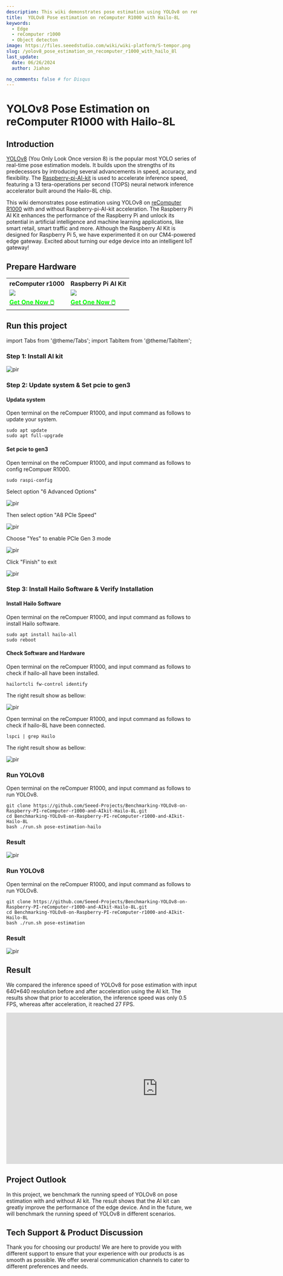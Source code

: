 ```yaml
---
description: This wiki demonstrates pose estimation using YOLOv8 on reComputer R1000 with Raspberry-pi-AI-kit Acceleration. 
title:  YOLOv8 Pose estimation on reComputer R1000 with Hailo-8L
keywords:
  - Edge
  - reComputer r1000
  - Object detecton
image: https://files.seeedstudio.com/wiki/wiki-platform/S-tempor.png
slug: /yolov8_pose_estimation_on_recomputer_r1000_with_hailo_8l
last_update:
  date: 06/26/2024
  author: Jiahao

no_comments: false # for Disqus
---
```


# YOLOv8 Pose Estimation on reComputer R1000 with Hailo-8L

## Introduction

[YOLOv8](https://github.com/ultralytics/ultralytics) (You Only Look Once version 8) is the popular most YOLO series of real-time pose estimation models. It builds upon the strengths of its predecessors by introducing several advancements in speed, accuracy, and flexibility. The [Raspberry-pi-AI-kit](https://www.seeedstudio.com/Raspberry-Pi-AI-Kit-p-5900.html) is used to accelerate inference speed, featuring a 13 tera-operations per second (TOPS) neural network inference accelerator built around the Hailo-8L chip.

This wiki demonstrates pose estimation using YOLOv8 on [reComputer R1000](https://www.seeedstudio.com/reComputer-R1000-Series-Optional-Accessories.html) with and without Raspberry-pi-AI-kit acceleration. The Raspberry Pi AI Kit enhances the performance of the Raspberry Pi and unlock its potential in artificial intelligence and machine learning applications, like smart retail, smart traffic and more. Although the Raspberry AI Kit is designed for Raspberry Pi 5, we have experimented it on our CM4-powered edge gateway. Excited about turning our edge device into an intelligent IoT gateway!


## Prepare Hardware

<div class="table-center">
	<table align="center">
	<tr>
		<th>reComputer r1000</th>
		<th>Raspberry Pi AI Kit</th>
	</tr>
    <tr>
      <td><div style={{textAlign:'center'}}><img src="https://media-cdn.seeedstudio.com/media/catalog/product/cache/bb49d3ec4ee05b6f018e93f896b8a25d/1/-/1-113991274-recomputer-r1025-10-0.jpg" style={{width:600, height:'auto'}}/></div></td>
	  <td><div style={{textAlign:'center'}}><img src="https://media-cdn.seeedstudio.com/media/catalog/product/cache/bb49d3ec4ee05b6f018e93f896b8a25d/1/-/1-113060086-raspberry-pi-ai-kit-45font.jpg" style={{width:600, height:'auto'}}/></div></td>
    </tr>
		<tr>
			<td><div class="get_one_now_container" style={{textAlign: 'center'}}>
				<a class="get_one_now_item" href="https://www.seeedstudio.com/reComputer-R1000-Series-Optional-Accessories.html">
				<strong><span><font color={'FFFFFF'} size={"4"}> Get One Now 🖱️</font></span></strong>
				</a>
			</div></td>
			<td><div class="get_one_now_container" style={{textAlign: 'center'}}>
				<a class="get_one_now_item" href="https://www.seeedstudio.com/Raspberry-Pi-AI-Kit-p-5900.html">
				<strong><span><font color={'FFFFFF'} size={"4"}> Get One Now 🖱️</font></span></strong>
				</a>
			</div></td>
		</tr>
	</table>
</div>

## Run this project

import Tabs from '@theme/Tabs';
import TabItem from '@theme/TabItem';

<Tabs>
<TabItem value="Method 1" label="Run with Hailo-8L">

### Step 1: Install AI kit 

<p style={{textAlign: 'center'}}><img src="https://files.seeedstudio.com/wiki/reComputer-R1000/YOLOV8/install_AIkit.gif" alt="pir" width={1000} height="auto"/></p>

### Step 2: Update system & Set pcie to gen3

#### Updata system

Open terminal on the reCompuer R1000, and input command as follows to update your system.

```
sudo apt update
sudo apt full-upgrade
```
#### Set pcie to gen3

Open terminal on the reCompuer R1000, and input command as follows to config reCompuer R1000.

```
sudo raspi-config
```

Select option "6 Advanced Options"

<p style={{textAlign: 'center'}}><img src="https://files.seeedstudio.com/wiki/reComputer-R1000/YOLOV8/step1.png" alt="pir" width={1000} height="auto"/></p>

Then select option "A8 PCIe Speed"

<p style={{textAlign: 'center'}}><img src="https://files.seeedstudio.com/wiki/reComputer-R1000/YOLOV8/step2.png" alt="pir" width={1000} height="auto"/></p>

Choose "Yes" to enable PCIe Gen 3 mode

<p style={{textAlign: 'center'}}><img src="https://files.seeedstudio.com/wiki/reComputer-R1000/YOLOV8/step3.png" alt="pir" width={1000} height="auto"/></p>

Click "Finish" to exit

<p style={{textAlign: 'center'}}><img src="https://files.seeedstudio.com/wiki/reComputer-R1000/YOLOV8/step4.png" alt="pir" width={1000} height="auto"/></p>

### Step 3: Install Hailo Software & Verify Installation

#### Install Hailo Software

Open terminal on the reCompuer R1000, and input command as follows to install Hailo software.

```
sudo apt install hailo-all
sudo reboot
```
#### Check Software and Hardware

Open terminal on the reCompuer R1000, and input command as follows to check if hailo-all have been installed.

```
hailortcli fw-control identify
```

The right result show as bellow:

<p style={{textAlign: 'center'}}><img src="https://files.seeedstudio.com/wiki/reComputer-R1000/YOLOV8/check_hardware.png" alt="pir" width={1000} height="auto"/></p>

Open terminal on the reCompuer R1000, and input command as follows to check if hailo-8L have been connected.

```
lspci | grep Hailo
```

The right result show as bellow:
<p style={{textAlign: 'center'}}><img src="https://files.seeedstudio.com/wiki/reComputer-R1000/YOLOV8/check_software.png" alt="pir" width={1000} height="auto"/></p>

### Run YOLOv8

Open terminal on the reCompuer R1000, and input command as follows to run YOLOv8.

```
git clone https://github.com/Seeed-Projects/Benchmarking-YOLOv8-on-Raspberry-PI-reComputer-r1000-and-AIkit-Hailo-8L.git
cd Benchmarking-YOLOv8-on-Raspberry-PI-reComputer-r1000-and-AIkit-Hailo-8L
bash ./run.sh pose-estimation-hailo
```
### Result

<p style={{textAlign: 'center'}}><img src="https://files.seeedstudio.com/wiki/reComputer-R1000/YOLOV8/YOLOv8-pose-estimation-with-AIkit.gif" alt="pir" width={1000} height="auto"/></p>
</TabItem>

<TabItem value="Method 2" label="Run without Hailo-8L">

### Run YOLOv8

Open terminal on the reCompuer R1000, and input command as follows to run YOLOv8.

```
git clone https://github.com/Seeed-Projects/Benchmarking-YOLOv8-on-Raspberry-PI-reComputer-r1000-and-AIkit-Hailo-8L.git
cd Benchmarking-YOLOv8-on-Raspberry-PI-reComputer-r1000-and-AIkit-Hailo-8L
bash ./run.sh pose-estimation
```
### Result

<p style={{textAlign: 'center'}}><img src="https://files.seeedstudio.com/wiki/reComputer-R1000/YOLOV8/YOLOv8-pose-estimation-without-AIkit.gif" alt="pir" width={1000} height="auto"/></p>
</TabItem>
</Tabs>


## Result 

We compared the inference speed of YOLOv8 for pose estimation with input 640*640 resolution before and after acceleration using the AI kit. The results show that prior to acceleration, the inference speed was only 0.5 FPS, whereas after acceleration, it reached 27 FPS.

<div align="center">
<iframe width="800" height="400" src="https://www.youtube.com/embed/OwIrMppQzUU" title="Raspberry Pi AI: YOLOv8 Pose Estimation on reComputer R1000(CM4-powered Edge Gateway) with Hailo" frameborder="0" allow="accelerometer; autoplay; clipboard-write; encrypted-media; gyroscope; picture-in-picture; web-share" referrerpolicy="strict-origin-when-cross-origin" allowfullscreen></iframe>
</div>

## Project Outlook

In this project, we benchmark the running speed of YOLOv8 on pose estimation with and without AI kit. The result shows that the AI kit can greatly improve the performance of the edge device. And in the future, we will benchmark the running speed of YOLOv8 in different scenarios.

## Tech Support & Product Discussion

Thank you for choosing our products! We are here to provide you with different support to ensure that your experience with our products is as smooth as possible. We offer several communication channels to cater to different preferences and needs.

<div class="button_tech_support_container">
<a href="https://forum.seeedstudio.com/" class="button_forum"></a> 
<a href="https://www.seeedstudio.com/contacts" class="button_email"></a>
</div>

<div class="button_tech_support_container">
<a href="https://discord.gg/eWkprNDMU7" class="button_discord"></a> 
<a href="https://github.com/Seeed-Studio/wiki-documents/discussions/69" class="button_discussion"></a>
</div>